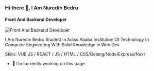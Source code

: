 ### Hi there 👋, I Am Nuredin Bedru
####  Front And Backend Developer 
![ Front And Backend Developer ](https://avatars.githubusercontent.com/u/119440292?v=4)

I Am Nuredin Bedru Student In Adiss Ababa Institution Of Technology In Computer Engineering With Solid Knowledge in Web Dev

Skills: VUE JS / REACT / JS / HTML / CSS/Golang/Node/Express/Next

- 🔭 I’m currently working on this page. 




